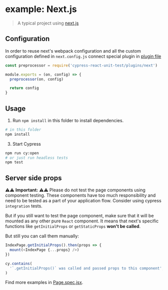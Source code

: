 # example: Next.js

> A typical project using [next.js](https://nextjs.org/)

## Configuration

In order to reuse next's webpack configuration and all the custom configuration defined in `next.config.js` connect special plugin in [plugin file](./cypress/plugins/index.js)

```js
const preprocessor = require('cypress-react-unit-test/plugins/next')

module.exports = (on, config) => {
  preprocessor(on, config)

  return config
}
```

## Usage

1. Run `npm install` in this folder to install dependencies.

```bash
# in this folder
npm install
```

3. Start Cypress

```bash
npm run cy:open
# or just run headless tests
npm test
```

## Server side props

⚠️⚠️ **Important:** ⚠️⚠️ Please do not test the page components using component testing. These components have too much responsibility and need to be tested as a part of your application flow. Consider using cypress `integration` tests.

But if you still want to test the page component, make sure that it will be mounted as any other pure `React` component. It means that next's specific functions like `getInitialProps` or `getStaticProps` **won't be called**.

But still you can call them manually:

```js
IndexPage.getInitialProps().then(props => {
  mount(<IndexPage {...props} />)
})

cy.contains(
  '`.getInitialProps()` was called and passed props to this component',
)
```

Find more examples in [Page.spec.jsx](./cypress/components/Page.spec.jsx).
